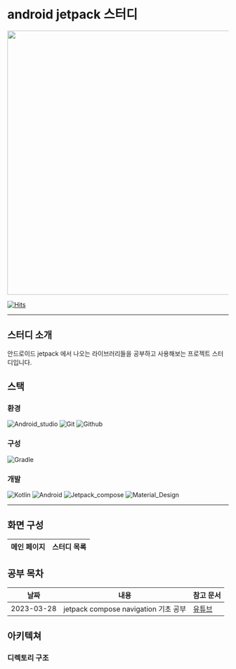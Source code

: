 # android jetpack 스터디

<p align="center"><img src="https://developer.android.com/images/hero-assets/android-jetpack.svg" height="600px" width="840px"></p>

[![Hits](https://hits.seeyoufarm.com/api/count/incr/badge.svg?url=https%3A%2F%2Fgithub.com%2FcookieCornSoup&count_bg=%2379C83D&title_bg=%23555555&icon=&icon_color=%23E7E7E7&title=hits&edge_flat=false)](https://hits.seeyoufarm.com)


---

## 스터디 소개

안드로이드 jetpack 에서 나오는 라이브러리들을 공부하고 사용해보는 프로젝트 스터디입니다.   


   
## 스택
   
### 환경   

![Android_studio](https://img.shields.io/badge/Android%20Studio-3DDC84?style=for-the-badge&logo=Android%20Studio&logoColor=white")
![Git](https://img.shields.io/badge/Git-F05032?style=for-the-badge&logo=Git&logoColor=white)
![Github](https://img.shields.io/badge/GitHub-181717?style=for-the-badge&logo=GitHub&logoColor=white)
   
### 구성

![Gradle](https://img.shields.io/badge/Gradle-02303A?style=for-the-badge&logo=Gradle&logoColor=white)
   
### 개발
   
![Kotlin](https://img.shields.io/badge/Kotlin-7F52FF?style=for-the-badge&logo=Kotlin&logoColor=white)
![Android](https://img.shields.io/badge/Android-3DDC84?style=for-the-badge&logo=Android&logoColor=white)
![Jetpack_compose](https://img.shields.io/badge/Jetpack%20Compose-4285F4?style=for-the-badge&logo=Jetpack%20Compose&logoColor=white)
![Material_Design](https://img.shields.io/badge/Material%20Design-757575?style=for-the-badge&logo=Material%20Design&logoColor=white)
   
---
   
## 화면 구성

| 메인 페이지 | 스터디 목록 |
|--------|--------|

   

## 공부 목차

| 날짜         | 내용                               | 참고 문서                               |
|------------|----------------------------------|-------------------------------------|
| 2023-03-28 | jetpack compose navigation 기초 공부 | [유튜브](https://youtu.be/sHyQV3Jz_fA) |
   
## 아키텍쳐

### 디렉토리 구조

```bash

```
